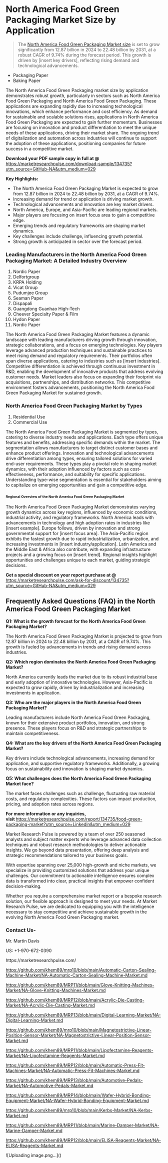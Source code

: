 <h1>North America Food Green Packaging Market&nbsp;Size by Application</h1><blockquote><p>The <a href="https://marketresearchpulse.com/download-sample/134735?utm_source=GitHub-NA&amp;utm_medium=029">North America Food Green Packaging Market size</a> is set to grow significantly from 12.87 billion in 2024 to 22.48 billion by 2031, at a robust CAGR of 9.74% during the forecast period. This growth is driven by [insert key drivers], reflecting rising demand and technological advancements.</p></blockquote><ul><li>Packaging Paper<li> Baking Paper</li></ul><p>The North America Food Green Packaging market size by application demonstrates robust growth, particularly in sectors such as North America Food Green Packaging and North America Food Green Packaging. These applications are expanding rapidly due to increasing technological innovations, which enhance performance and cost efficiency. As demand for sustainable and scalable solutions rises, applications in North America Food Green Packaging are expected to gain further momentum. Businesses are focusing on innovation and product differentiation to meet the unique needs of these applications, driving their market share. The ongoing trend of digitalization and automation across industries will continue to support the adoption of these applications, positioning companies for future success in a competitive market.</p><p><strong>Download your PDF sample copy in full at @ </strong><a href="https://marketresearchpulse.com/download-sample/134735?utm_source=GitHub-NA&amp;utm_medium=029">https://marketresearchpulse.com/download-sample/134735?utm_source=GitHub-NA&amp;utm_medium=029</a></p><p><strong>Key Highlights: </strong></p><ul><li>The North America Food Green Packaging Market is expected to grow from 12.87 billion in 2024 to 22.48 billion by 2031, at a CAGR of 9.74%.</li><li>Increasing demand for trend or application is driving market growth.</li><li>Technological advancements and innovation are key market drivers.</li><li>North America, Europe, and Asia-Pacific are leading regional markets.</li><li>Major players are focusing on insert focus area to gain a competitive edge.</li><li>Emerging trends and regulatory frameworks are shaping market dynamics.</li><li>Key challenges include challenge, influencing growth potential.</li><li>Strong growth is anticipated in sector over the forecast period.</li></ul><h3>Leading Manufacturers in the North America Food Green Packaging Market: A Detailed Industry Overview</h3><ol><li>Nordic Paper</li><li>Delfortgroup</li><li>KRPA Holding</li><li>Vicat Group</li><li>Pudumjee Group</li><li>Seaman Paper</li><li>Dispapali</li><li>Guangdong Guanhao High-Tech</li><li>Cheever Specialty Paper & Film</li><li>Hydon Paper</li><li>Nordic Paper</li></ol><div class="flex max-w-full flex-col flex-grow"><div class="min-h-8 text-message flex w-full flex-col items-end gap-2 whitespace-normal break-words [.text-message+&amp;]:mt-5" dir="auto" data-message-author-role="assistant" data-message-id="fd8432e4-4910-450d-b182-61b7bfb0a01f" data-message-model-slug="gpt-4o"><div class="flex w-full flex-col gap-1 empty:hidden first:pt-[3px]"><div class="markdown prose w-full break-words dark:prose-invert light"><p>The North America Food Green Packaging Market features a dynamic landscape with leading manufacturers driving growth through innovation, strategic collaborations, and a focus on emerging technologies. Key players leverage advanced production techniques and sustainable practices to meet rising demand and regulatory requirements. Their portfolios often span diverse applications, catering to industries such as [insert industries]. Competitive differentiation is achieved through continuous investment in R&amp;D, enabling the development of innovative products that address evolving customer needs. Market leaders also focus on expanding their footprint via acquisitions, partnerships, and distribution networks. This competitive environment fosters advancements, positioning the North America Food Green Packaging Market for sustained growth.</p></div></div></div></div><h3>North America Food Green Packaging Market by Types</h3><ol><li>Residential Use<li> Commercial Use</li></ol><div class="flex max-w-full flex-col flex-grow"><div class="min-h-8 text-message flex w-full flex-col items-end gap-2 whitespace-normal break-words [.text-message+&amp;]:mt-5" dir="auto" data-message-author-role="assistant" data-message-id="084470be-0bb7-4664-bddf-5156b4f41249" data-message-model-slug="gpt-4o-mini"><div class="flex w-full flex-col gap-1 empty:hidden first:pt-[3px]"><div class="markdown prose w-full break-words dark:prose-invert light"><p>The North America Food Green Packaging Market is segmented by types, catering to diverse industry needs and applications. Each type offers unique features and benefits, addressing specific demands within the market. The segmentation allows manufacturers to target distinct customer bases and enhance product offerings. Innovation and technological advancements drive differentiation among types, ensuring tailored solutions for varied end-user requirements. These types play a pivotal role in shaping market dynamics, with their adoption influenced by factors such as cost-effectiveness, performance, and suitability for specific applications. Understanding type-wise segmentation is essential for stakeholders aiming to capitalize on emerging opportunities and gain a competitive edge.</p></div></div></div></div><h3><span style="font-size: 11px;">Regional Overview of the North America Food Green Packaging Market</span></h3><div class="flex max-w-full flex-col flex-grow"><div class="min-h-8 text-message flex w-full flex-col items-end gap-2 whitespace-normal break-words [.text-message+&amp;]:mt-5" dir="auto" data-message-author-role="assistant" data-message-id="e9038762-ce64-4e30-91c9-9bd413514231" data-message-model-slug="gpt-4o-mini"><div class="flex w-full flex-col gap-1 empty:hidden first:pt-[3px]"><div class="markdown prose w-full break-words dark:prose-invert light"><p>The North America Food Green Packaging Market demonstrates varying growth dynamics across key regions, influenced by economic conditions, industrial activity, and regulatory frameworks. North America leads with advancements in technology and high adoption rates in industries like [insert example]. Europe follows, driven by innovation and strong governmental support for [insert focus area]. The Asia-Pacific region exhibits the fastest growth due to rapid industrialization, urbanization, and increasing investments in [insert industry/application]. Latin America and the Middle East &amp; Africa also contribute, with expanding infrastructure projects and a growing focus on [insert trend]. Regional insights highlight opportunities and challenges unique to each market, guiding strategic decisions.</p></div></div></div></div><p><strong>Get a special discount on your report purchase at @ </strong><a href="https://marketresearchpulse.com/ask-for-discount/134735?utm_source=GitHub-NA&amp;utm_medium=029">https://marketresearchpulse.com/ask-for-discount/134735?utm_source=GitHub-NA&amp;utm_medium=029</a></p><h2>Frequently Asked Questions (FAQ) in the North America Food Green Packaging Market</h2><p><strong>Q1: What is the growth forecast for the North America Food Green Packaging Market?</strong></p><p>The North America Food Green Packaging Market is projected to grow from 12.87 billion in 2024 to 22.48 billion by 2031, at a CAGR of 9.74%. This growth is fueled by advancements in trends and rising demand across industries.</p><p><strong>Q2: Which region dominates the North America Food Green Packaging Market?</strong></p><p>North America currently leads the market due to its robust industrial base and early adoption of innovative technologies. However, Asia-Pacific is expected to grow rapidly, driven by industrialization and increasing investments in application.</p><p><strong>Q3: Who are the major players in the North America Food Green Packaging Market?</strong></p><p>Leading manufacturers include North America Food Green Packaging, known for their extensive product portfolios, innovation, and strong presence. These players focus on R&amp;D and strategic partnerships to maintain competitiveness.</p><p><strong>Q4: What are the key drivers of the North America Food Green Packaging Market?</strong></p><p>Key drivers include technological advancements, increasing demand for application, and supportive regulatory frameworks. Additionally, a growing focus on sustainability and innovation is shaping market dynamics.</p><p><strong>Q5: What challenges does the North America Food Green Packaging Market face?</strong></p><p>The market faces challenges such as challenge, fluctuating raw material costs, and regulatory complexities. These factors can impact production, pricing, and adoption rates across regions.</p><p><strong>For more information or any inquiries, visit&nbsp;</strong><a href="https://marketresearchpulse.com/report/134735/food-green-packaging-market?utm_source=Linkedin&utm_medium=029">https://marketresearchpulse.com/report/134735/food-green-packaging-market?utm_source=Linkedin&utm_medium=029</a></p><p>Market Research Pulse is powered by a team of over 250 seasoned analysts and subject matter experts who leverage advanced data collection techniques and robust research methodologies to deliver actionable insights. We go beyond data presentation, offering deep analysis and strategic recommendations tailored to your business goals.</p><p>With expertise spanning over 25,000 high-growth and niche markets, we specialize in providing customized solutions that address your unique challenges. Our commitment to actionable intelligence ensures complex data is transformed into clear, practical insights that empower confident decision-making.</p><p>Whether you require a comprehensive market report or a bespoke research solution, our flexible approach is designed to meet your needs. At Market Research Pulse, we are dedicated to equipping you with the intelligence necessary to stay competitive and achieve sustainable growth in the evolving North America Food Green Packaging market.</p><h3><strong>Contact Us-</strong></h3><p>Mr. Martin Davis</p><p>US: +1-970-672-0390</p><p>https://marketresearchpulse.com/</p><p><a href="https://github.com/khem89/mrp10/blob/main/Automatic-Carton-Sealing-Machine-Market/NA-Automatic-Carton-Sealing-Machine-Market.md">https://github.com/khem89/mrp10/blob/main/Automatic-Carton-Sealing-Machine-Market/NA-Automatic-Carton-Sealing-Machine-Market.md</a></p><p><a href="https://github.com/khem89/MRP11/blob/main/Glove-Knitting-Machines-Market/NA-Glove-Knitting-Machines-Market.md">https://github.com/khem89/MRP11/blob/main/Glove-Knitting-Machines-Market/NA-Glove-Knitting-Machines-Market.md</a></p><p><a href="https://github.com/khem89/MRP12/blob/main/Acrylic-Die-Casting-Market/NA-Acrylic-Die-Casting-Market.md">https://github.com/khem89/MRP12/blob/main/Acrylic-Die-Casting-Market/NA-Acrylic-Die-Casting-Market.md</a></p><p><a href="https://github.com/khem89/MRP13/blob/main/Digital-Learning-Market/NA-Digital-Learning-Market.md">https://github.com/khem89/MRP13/blob/main/Digital-Learning-Market/NA-Digital-Learning-Market.md</a></p><p><a href="https://github.com/khem89/mrp10/blob/main/Magnetostrictive-Linear-Position-Sensor-Market/NA-Magnetostrictive-Linear-Position-Sensor-Market.md">https://github.com/khem89/mrp10/blob/main/Magnetostrictive-Linear-Position-Sensor-Market/NA-Magnetostrictive-Linear-Position-Sensor-Market.md</a></p><p><a href="https://github.com/khem89/MRP11/blob/main/Lipofectamine-Reagents-Market/NA-Lipofectamine-Reagents-Market.md">https://github.com/khem89/MRP11/blob/main/Lipofectamine-Reagents-Market/NA-Lipofectamine-Reagents-Market.md</a></p><p><a href="https://github.com/khem89/MRP12/blob/main/Automatic-Press-Fit-Machines-Market/NA-Automatic-Press-Fit-Machines-Market.md">https://github.com/khem89/MRP12/blob/main/Automatic-Press-Fit-Machines-Market/NA-Automatic-Press-Fit-Machines-Market.md</a></p><p><a href="https://github.com/khem89/MRP13/blob/main/Automotive-Pedals-Market/NA-Automotive-Pedals-Market.md">https://github.com/khem89/MRP13/blob/main/Automotive-Pedals-Market/NA-Automotive-Pedals-Market.md</a></p><p><a href="https://github.com/khem89/MRP14/blob/main/Wafer-Hybrid-Bonding-Equipment-Market/NA-Wafer-Hybrid-Bonding-Equipment-Market.md">https://github.com/khem89/MRP14/blob/main/Wafer-Hybrid-Bonding-Equipment-Market/NA-Wafer-Hybrid-Bonding-Equipment-Market.md</a></p><p><a href="https://github.com/khem89/mrp10/blob/main/Kerbs-Market/NA-Kerbs-Market.md">https://github.com/khem89/mrp10/blob/main/Kerbs-Market/NA-Kerbs-Market.md</a></p><p><a href="https://github.com/khem89/MRP11/blob/main/Marine-Damper-Market/NA-Marine-Damper-Market.md">https://github.com/khem89/MRP11/blob/main/Marine-Damper-Market/NA-Marine-Damper-Market.md</a></p><p><a href="https://github.com/khem89/MRP12/blob/main/ELISA-Reagents-Market/NA-ELISA-Reagents-Market.md">https://github.com/khem89/MRP12/blob/main/ELISA-Reagents-Market/NA-ELISA-Reagents-Market.md</a></p>
![Uploading image.png…]()

